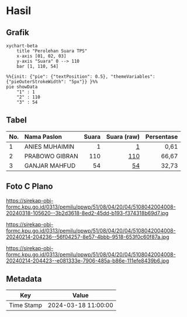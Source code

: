 # Hasil

## Grafik

```mermaid
xychart-beta
    title "Perolehan Suara TPS"
    x-axis [01, 02, 03]
    y-axis "Suara" 0 --> 110
    bar [1, 110, 54]
```

```mermaid
%%{init: {"pie": {"textPosition": 0.5}, "themeVariables": {"pieOuterStrokeWidth": "5px"}} }%%
pie showData
    "1" : 1
    "2" : 110
    "3" : 54
```

## Tabel

| No. | Nama Paslon    | Suara | Suara (raw) | Persentase |
|:--- |:-------------- | -----:| -----------:| ----------:|
| 1   | ANIES MUHAIMIN | 1     | [1][p-1]    | 0,61       |
| 2   | PRABOWO GIBRAN | 110   | [110][p-2]  | 66,67      |
| 3   | GANJAR MAHFUD  | 54    | [54][p-3]   | 32,73      |


[p-1]: https://github.com/gigit-pemilu/pemilu-2024-51-bali/blob/main/pilpres/hitung-suara/sub/51-bali/sub/08-buleleng/sub/04-banjar/sub/2004-banyuatis/sub/008-tps/sub/paslon-1.txt
[p-2]: https://github.com/gigit-pemilu/pemilu-2024-51-bali/blob/main/pilpres/hitung-suara/sub/51-bali/sub/08-buleleng/sub/04-banjar/sub/2004-banyuatis/sub/008-tps/sub/paslon-2.txt
[p-3]: https://github.com/gigit-pemilu/pemilu-2024-51-bali/blob/main/pilpres/hitung-suara/sub/51-bali/sub/08-buleleng/sub/04-banjar/sub/2004-banyuatis/sub/008-tps/sub/paslon-3.txt

## Foto C Plano

https://sirekap-obj-formc.kpu.go.id/0313/pemilu/ppwp/51/08/04/20/04/5108042004008-20240318-105620--3b2d3618-8ed2-45dd-b193-f374318b69d7.jpg

https://sirekap-obj-formc.kpu.go.id/0313/pemilu/ppwp/51/08/04/20/04/5108042004008-20240214-204236--56f04257-8e57-4bbb-9518-653f0c60f87a.jpg

https://sirekap-obj-formc.kpu.go.id/0313/pemilu/ppwp/51/08/04/20/04/5108042004008-20240214-204423--e081333e-7906-485a-b86e-111efe8439b6.jpg


## Metadata

| Key        | Value               |
| ---------- | ------------------- |
| Time Stamp | 2024-03-18 11:00:00 |



